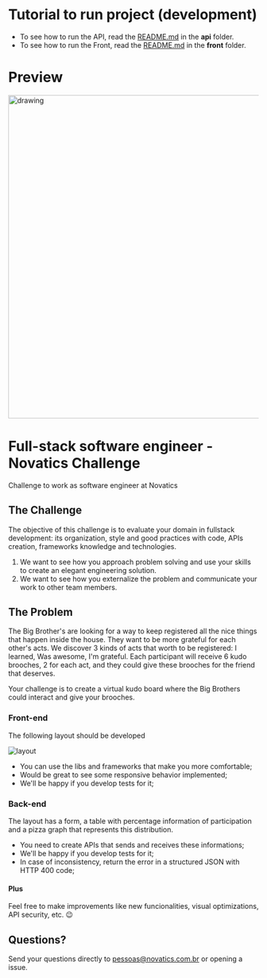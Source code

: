 # Tutorial to run project (development)

* To see how to run the API, read the [README.md](https://github.com/danielmarques28/fs-challenger/blob/master/api/README.md) in the **api** folder.
* To see how to run the Front, read the [README.md](https://github.com/danielmarques28/fs-challenger/blob/master/front/README.md) in the **front** folder.

# Preview

<img src="video.gif" alt="drawing" width="650"/>

# Full-stack software engineer - Novatics Challenge

Challenge to work as software engineer at Novatics

## The Challenge

The objective of this challenge is to evaluate your domain in fullstack development: its organization, style and good practices with code, APIs creation, frameworks knowledge and technologies.

1. We want to see how you approach problem solving and use your skills to create an elegant engineering solution.
2. We want to see how you externalize the problem and communicate your work to other team members.

## The Problem

The Big Brother's are looking for a way to keep registered all the nice things that happen inside the house. They want to be more grateful for each other's acts. We discover 3 kinds of acts that worth to be registered: I learned, Was awesome, I'm grateful. Each participant will receive 6 kudo brooches, 2 for each act, and they could give these brooches for the friend that deserves.

Your challenge is to create a virtual kudo board where the Big Brothers could interact and give your brooches.

### Front-end

The following layout should be developed

![layout](layout.png)

- You can use the libs and frameworks that make you more comfortable;
- Would be great to see some responsive behavior implemented;
- We'll be happy if you develop tests for it;

### Back-end

The layout has a form, a table with percentage information of participation and a pizza graph that represents this distribution.

- You need to create APIs that sends and receives these informations;
- We'll be happy if you develop tests for it;
- In case of inconsistency, return the error in a structured JSON with HTTP 400 code;

#### Plus

Feel free to make improvements like new funcionalities, visual optimizations, API security, etc. 😉

## Questions?

Send your questions directly to pessoas@novatics.com.br or opening a issue.
